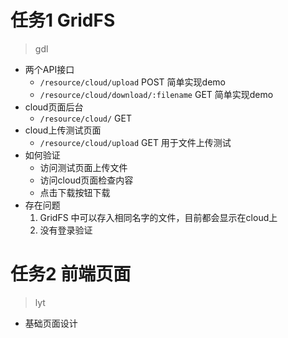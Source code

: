 # 任务1 GridFS

> gdl

- 两个API接口
    - `/resource/cloud/upload` POST 简单实现demo
    - `/resource/cloud/download/:filename` GET 简单实现demo
- cloud页面后台
    - `/resource/cloud/` GET 
- cloud上传测试页面
    - `/resource/cloud/upload` GET 用于文件上传测试
- 如何验证
    - 访问测试页面上传文件
    - 访问cloud页面检查内容
    - 点击下载按钮下载
- 存在问题
    1. GridFS 中可以存入相同名字的文件，目前都会显示在cloud上
    2. 没有登录验证
    
# 任务2 前端页面

> lyt

- 基础页面设计
